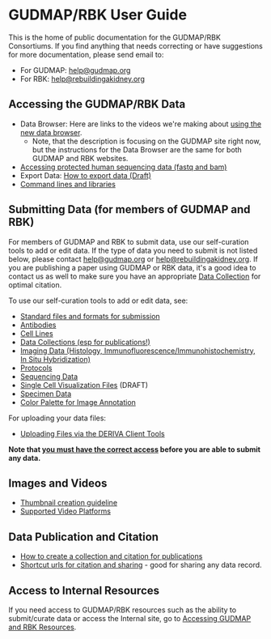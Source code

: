 # GUDMAP/RBK User Guide

This is the home of public documentation for the GUDMAP/RBK Consortiums. If you find anything that needs correcting or have suggestions for more documentation, please send email to:

- For GUDMAP: [help@gudmap.org](mailto:help@gudmap.org)
- For RBK: [help@rebuildingakidney.org](mailto:help@rebuildingakidney.org)

## Accessing the GUDMAP/RBK Data 
- Data Browser: Here are links to the videos we're making about [using the new data browser](Using-the-GUDMAP-RBK-Data-Browser). 
  - Note, that the description is focusing on the GUDMAP site right now, but the instructions for the Data Browser are the same for both GUDMAP and RBK websites.
- [Accessing protected human sequencing data (fastq and bam)](https://github.com/informatics-isi-edu/gudmap-rbk/wiki/Accessing-human-sequencing-data)
- Export Data: [How to export data (Draft)](https://github.com/informatics-isi-edu/gudmap-rbk/wiki/Export-Data)
- [Command lines and libraries](https://github.com/informatics-isi-edu/gudmap-rbk/wiki/Command-lines-and-libraries)

## Submitting Data (for members of GUDMAP and RBK)

For members of GUDMAP and RBK to submit data, use our self-curation tools to add or edit data. If the type of data you need to submit is not listed below, please contact [help@gudmap.org](help@gudmap.org) or [help@rebuildingakidney.org](help@rebuildingakidney.org). If you are publishing a paper using GUDMAP or RBK data, it's a good idea to contact us as well to make sure you have an appropriate [Data Collection](Submitting-Data-Collections) for optimal citation.

To use our self-curation tools to add or edit data, see:
- [Standard files and formats for submission](Standard-file-formats-for-data-submission)
- [Antibodies](Submitting-Antibodies)
- [Cell Lines](Submitting-Cell-Lines)
- [Data Collections (esp for publications!)](Submitting-Data-Collections)
- [Imaging Data (Histology, Immunofluorescence/Immunohistochemistry, In Situ Hybridization)](Submitting-Specimen-Data)
- [Protocols](Submitting-Protocols)
- [Sequencing Data](Submitting-Sequencing-Data)
- [Single Cell Visualization Files](Submitting-Single-Cell-Visualization-Files) (DRAFT)
- [Specimen Data](Submitting-Specimen-Data)
- [Color Palette for Image Annotation](https://github.com/informatics-isi-edu/gudmap-rbk/wiki/Color-palette-for-annotating-histological-images)

For uploading your data files:
- [Uploading Files via the DERIVA Client Tools](Uploading-files-via-Deriva-client-tools)

**Note that [you must have the correct access](Accessing-GUDMAP-and-RBK-Resources) before you are able to submit any data.**

## Images and Videos
- [Thumbnail creation guideline](Thumbnail-creation-guideline)
- [Supported Video Platforms](Video-Players) 

## Data Publication and Citation 
- [How to create a collection and citation for publications](Data-publication-and-citation)
- [Shortcut urls for citation and sharing](Shortcut-URLs-for-citation-and-sharing) - good for sharing any data record.

## Access to Internal Resources

If you need access to GUDMAP/RBK resources such as the ability to submit/curate data or access the Internal site, go to [Accessing GUDMAP and RBK Resources](Accessing-GUDMAP-and-RBK-Resources).


